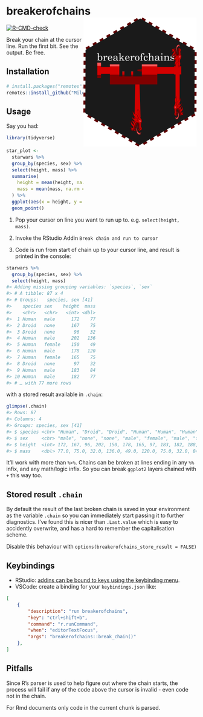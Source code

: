 
<!-- README.md is generated from README.Rmd. Please edit that file -->

# breakerofchains <img src="inst/media/breakerofchains.png" align="right" width="300px"/>

<!-- badges: start -->

[![R-CMD-check](https://github.com/MilesMcBain/breakerofchains/workflows/R-CMD-check/badge.svg)](https://github.com/MilesMcBain/breakerofchains/actions)
<!-- badges: end -->

Break your chain at the cursor line. Run the first bit. See the output.
Be free.

## Installation

``` r
# install.packages("remotes")
remotes::install_github("MilesMcBain/breakerofchains")
```

## Usage

Say you had:

``` r
library(tidyverse)

star_plot <-
  starwars %>%
  group_by(species, sex) %>%
  select(height, mass) %>%
  summarise(
    height = mean(height, na.rm = TRUE),
    mass = mean(mass, na.rm = TRUE)
  ) %>%
  ggplot(aes(x = height, y = mass)) +
  geom_point()
```

1.  Pop your cursor on line you want to run up to. e.g. `select(height,
    mass)`.

2.  Invoke the RStudio Addin `Break chain and run to cursor`

3.  Code is run from start of chain up to your cursor line, and result
    is printed in the console:

<!-- end list -->

``` r
starwars %>%
  group_by(species, sex) %>%
  select(height, mass)
#> Adding missing grouping variables: `species`, `sex`
#> # A tibble: 87 x 4
#> # Groups:   species, sex [41]
#>    species sex    height  mass
#>    <chr>   <chr>   <int> <dbl>
#>  1 Human   male      172    77
#>  2 Droid   none      167    75
#>  3 Droid   none       96    32
#>  4 Human   male      202   136
#>  5 Human   female    150    49
#>  6 Human   male      178   120
#>  7 Human   female    165    75
#>  8 Droid   none       97    32
#>  9 Human   male      183    84
#> 10 Human   male      182    77
#> # … with 77 more rows
```

with a stored result available in `.chain`:

``` r
glimpse(.chain)
#> Rows: 87
#> Columns: 4
#> Groups: species, sex [41]
#> $ species <chr> "Human", "Droid", "Droid", "Human", "Human", "Human", "Human",…
#> $ sex     <chr> "male", "none", "none", "male", "female", "male", "female", "n…
#> $ height  <int> 172, 167, 96, 202, 150, 178, 165, 97, 183, 182, 188, 180, 228,…
#> $ mass    <dbl> 77.0, 75.0, 32.0, 136.0, 49.0, 120.0, 75.0, 32.0, 84.0, 77.0, …
```

It’ll work with more than `%>%`. Chains can be broken at lines ending in
any `%%` infix, and any math/logic infix. So you can break `ggplot2`
layers chained with `+` this way too.

## Stored result `.chain`

By default the result of the last broken chain is saved in your
environment as the variable `.chain` so you can immediately start
passing it to further diagnostics. I’ve found this is nicer than
`.Last.value` which is easy to accidently overwrite, and has a hard to
remember the capitalisation scheme.

Disable this behaviour with `options(breakerofchains_store_result =
FALSE)`

## Keybindings

  - RStudio: [addins can be bound to keys using the keybinding
    menu](https://www.infoworld.com/article/3327573/do-more-with-r-rstudio-addins-and-keyboard-shortcuts.html).
  - VSCode: create a binding for your `keybindings.json` like:

<!-- end list -->

``` json
[
    {
        "description": "run breakerofchains",
        "key": "ctrl+shift+b",
        "command": "r.runCommand",
        "when": "editorTextFocus",
        "args": "breakerofchains::break_chain()"
    },
]
```

## Pitfalls

Since R’s parser is used to help figure out where the chain starts, the
process will fail if any of the code above the cursor is invalid - even
code not in the chain.

For Rmd documents only code in the current chunk is parsed.
